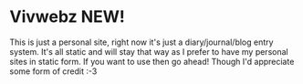 # Vivwebz NEW!
This is just a personal site, right now it's just a diary/journal/blog entry system. It's all static and will stay that way as I prefer to have my personal sites in static form.
If you want to use then go ahead! Though I'd appreciate some form of credit :-3

